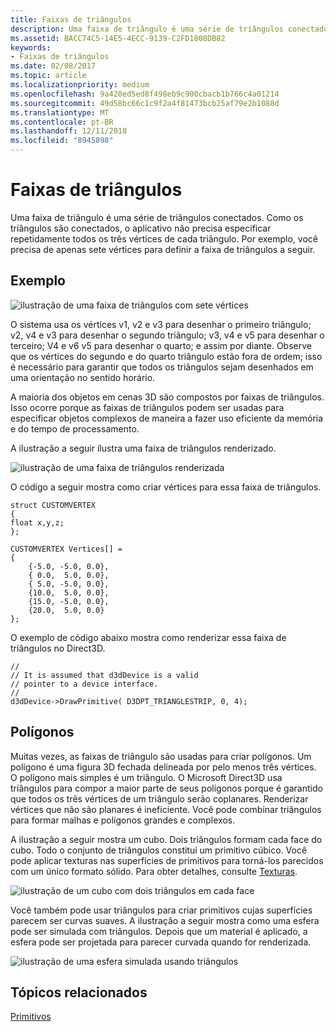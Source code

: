 ```yaml
---
title: Faixas de triângulos
description: Uma faixa de triângulo é uma série de triângulos conectados. Como os triângulos são conectados, o aplicativo não precisa especificar repetidamente todos os três vértices de cada triângulo.
ms.assetid: BACC74C5-14E5-4ECC-9139-C2FD1808DB82
keywords:
- Faixas de triângulos
ms.date: 02/08/2017
ms.topic: article
ms.localizationpriority: medium
ms.openlocfilehash: 9a420ed5ed8f498eb9c900cbacb1b766c4a01214
ms.sourcegitcommit: 49d58bc66c1c9f2a4f81473bcb25af79e2b1088d
ms.translationtype: MT
ms.contentlocale: pt-BR
ms.lasthandoff: 12/11/2018
ms.locfileid: "8945898"
---
```

# <a name="triangle-strips"></a>Faixas de triângulos


Uma faixa de triângulo é uma série de triângulos conectados. Como os triângulos são conectados, o aplicativo não precisa especificar repetidamente todos os três vértices de cada triângulo. Por exemplo, você precisa de apenas sete vértices para definir a faixa de triângulos a seguir.

## <a name="span-idexamplespanspan-idexamplespanspan-idexamplespanexample"></a><span id="Example"></span><span id="example"></span><span id="EXAMPLE"></span>Exemplo


![ilustração de uma faixa de triângulos com sete vértices](images/tristrip.png)

O sistema usa os vértices v1, v2 e v3 para desenhar o primeiro triângulo; v2, v4 e v3 para desenhar o segundo triângulo; v3, v4 e v5 para desenhar o terceiro; V4 e v6 v5 para desenhar o quarto; e assim por diante. Observe que os vértices do segundo e do quarto triângulo estão fora de ordem; isso é necessário para garantir que todos os triângulos sejam desenhados em uma orientação no sentido horário.

A maioria dos objetos em cenas 3D são compostos por faixas de triângulos. Isso ocorre porque as faixas de triângulos podem ser usadas para especificar objetos complexos de maneira a fazer uso eficiente da memória e do tempo de processamento.

A ilustração a seguir ilustra uma faixa de triângulos renderizado.

![ilustração de uma faixa de triângulos renderizada](images/tstrip2.png)

O código a seguir mostra como criar vértices para essa faixa de triângulos.

```
struct CUSTOMVERTEX
{
float x,y,z;
};

CUSTOMVERTEX Vertices[] = 
{
    {-5.0, -5.0, 0.0},
    { 0.0,  5.0, 0.0},
    { 5.0, -5.0, 0.0},
    {10.0,  5.0, 0.0},
    {15.0, -5.0, 0.0},
    {20.0,  5.0, 0.0}
};
```

O exemplo de código abaixo mostra como renderizar essa faixa de triângulos no Direct3D.

```
//
// It is assumed that d3dDevice is a valid
// pointer to a device interface.
//
d3dDevice->DrawPrimitive( D3DPT_TRIANGLESTRIP, 0, 4);
```

## <a name="span-idpolygonsspanspan-idpolygonsspanspan-idpolygonsspanpolygons"></a><span id="Polygons"></span><span id="polygons"></span><span id="POLYGONS"></span>Polígonos


Muitas vezes, as faixas de triângulo são usadas para criar polígonos. Um polígono é uma figura 3D fechada delineada por pelo menos três vértices. O polígono mais simples é um triângulo. O Microsoft Direct3D usa triângulos para compor a maior parte de seus polígonos porque é garantido que todos os três vértices de um triângulo serão coplanares. Renderizar vértices que não são planares é ineficiente. Você pode combinar triângulos para formar malhas e polígonos grandes e complexos.

A ilustração a seguir mostra um cubo. Dois triângulos formam cada face do cubo. Todo o conjunto de triângulos constitui um primitivo cúbico. Você pode aplicar texturas nas superfícies de primitivos para torná-los parecidos com um único formato sólido. Para obter detalhes, consulte [Texturas](textures.md).

![ilustração de um cubo com dois triângulos em cada face](images/cube3d.png)

Você também pode usar triângulos para criar primitivos cujas superfícies parecem ser curvas suaves. A ilustração a seguir mostra como uma esfera pode ser simulada com triângulos. Depois que um material é aplicado, a esfera pode ser projetada para parecer curvada quando for renderizada.

![ilustração de uma esfera simulada usando triângulos](images/sphere3d.png)

## <a name="span-idrelated-topicsspanrelated-topics"></a><span id="related-topics"></span>Tópicos relacionados


[Primitivos](primitives.md)

 

 




